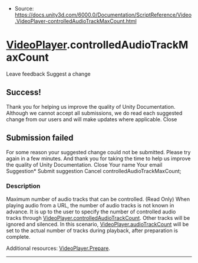 * Source: https://docs.unity3d.com/6000.0/Documentation/ScriptReference/Video.VideoPlayer-controlledAudioTrackMaxCount.html

#  [VideoPlayer](https://docs.unity3d.com/6000.0/Documentation/ScriptReference/Video.VideoPlayer.html).controlledAudioTrackMaxCount
Leave feedback
Suggest a change
## Success!
Thank you for helping us improve the quality of Unity Documentation. Although we cannot accept all submissions, we do read each suggested change from our users and will make updates where applicable.
Close
## Submission failed
For some reason your suggested change could not be submitted. Please <a>try again</a> in a few minutes. And thank you for taking the time to help us improve the quality of Unity Documentation.
Close
Your name Your email Suggestion* Submit suggestion
Cancel
controlledAudioTrackMaxCount; 
### Description
Maximum number of audio tracks that can be controlled. (Read Only)
When playing audio from a URL, the number of audio tracks is not known in advance. It is up to the user to specify the number of controlled audio tracks through [VideoPlayer.controlledAudioTrackCount](https://docs.unity3d.com/6000.0/Documentation/ScriptReference/Video.VideoPlayer-controlledAudioTrackCount.html). Other tracks will be ignored and silenced. In this scenario, [VideoPlayer.audioTrackCount](https://docs.unity3d.com/6000.0/Documentation/ScriptReference/Video.VideoPlayer-audioTrackCount.html) will be set to the actual number of tracks during playback, after preparation is complete.  
  
Additional resources: [VideoPlayer.Prepare](https://docs.unity3d.com/6000.0/Documentation/ScriptReference/Video.VideoPlayer.Prepare.html).
* * *
